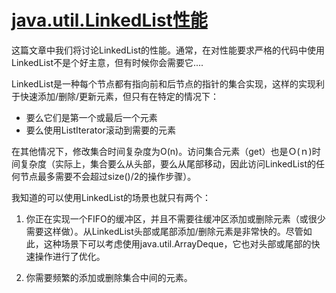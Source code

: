 [java.util.LinkedList性能](http://java-performance.info/linkedlist-performance/)
============
这篇文章中我们将讨论LinkedList的性能。通常，在对性能要求严格的代码中使用LinkedList不是个好主意，但有时候你会需要它....

LinkedList是一种每个节点都有指向前和后节点的指针的集合实现，这样的实现利于快速添加/删除/更新元素，但只有在特定的情况下：
* 要么它们是第一个或最后一个元素
* 要么使用ListIterator滚动到需要的元素

在其他情况下，修改集合时间复杂度为O(n)。访问集合元素（get）也是Ｏ(ｎ)时间复杂度（实际上，集合要么从头部，要么从尾部移动，因此访问LinkedList的任何节点最多需要不会超过size()/2的操作步骤）。

我知道的可以使用LinkedList的场景也就只有两个：

1. 你正在实现一个FIFO的缓冲区，并且不需要往缓冲区添加或删除元素（或很少需要这样做）。从LinkedList头部或尾部添加/删除元素是非常快的。尽管如此，这种场景下可以考虑使用java.util.ArrayDeque，它也对头部或尾部的快速操作进行了优化。

2. 你需要频繁的添加或删除集合中间的元素。

